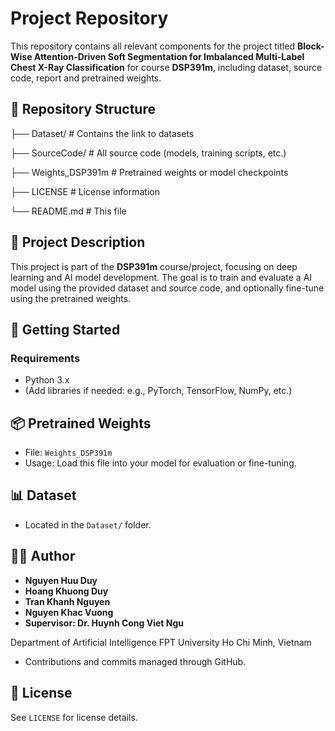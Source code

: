 # Project Repository

This repository contains all relevant components for the project titled **Block-Wise Attention-Driven Soft Segmentation for Imbalanced Multi-Label Chest X-Ray Classification** for course **DSP391m**, including dataset, source code, report and pretrained weights.

## 📁 Repository Structure

├── Dataset/ # Contains the link to datasets

├── SourceCode/ # All source code (models, training scripts, etc.)

├── Weights_DSP391m # Pretrained weights or model checkpoints

├── LICENSE # License information

└── README.md # This file

## 🧠 Project Description

This project is part of the **DSP391m** course/project, focusing on deep learning and AI model development. The goal is to train and evaluate a AI model using the provided dataset and source code, and optionally fine-tune using the pretrained weights.

## 🚀 Getting Started

### Requirements
- Python 3.x
- (Add libraries if needed: e.g., PyTorch, TensorFlow, NumPy, etc.)

## 📦 Pretrained Weights

- File: `Weights_DSP391m`
- Usage: Load this file into your model for evaluation or fine-tuning.

## 📊 Dataset

- Located in the `Dataset/` folder.

## 🧑‍💻 Author

- **Nguyen Huu Duy**
- **Hoang Khuong Duy**
- **Tran Khanh Nguyen**
- **Nguyen Khac Vuong**
- **Supervisor: Dr. Huynh Cong Viet Ngu**
  
Department of Artificial Intelligence FPT University Ho Chi Minh, Vietnam
- Contributions and commits managed through GitHub.

## 📄 License

See `LICENSE` for license details.
